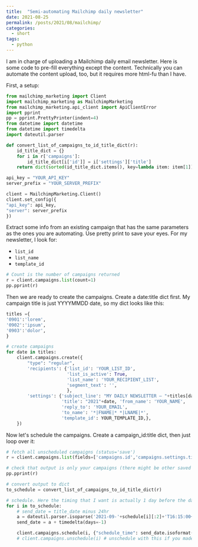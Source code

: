 ```yaml
---
title:  "Semi-automating Mailchimp daily newsletter"
date: 2021-08-25
permalink: /posts/2021/08/mailchimp/
categories: 
  - short
tags:
  - python
---
```

I am in charge of uploading a Mailchimp daily email newsletter. Here is some code to pre-fill everything except the content.
Technically you can automate the content upload, too, but it requires more html-fu than I have.

First, a setup:
```python
from mailchimp_marketing import Client
import mailchimp_marketing as MailchimpMarketing
from mailchimp_marketing.api_client import ApiClientError
import pprint
pp = pprint.PrettyPrinter(indent=4)
from datetime import datetime  
from datetime import timedelta  
import dateutil.parser

def convert_list_of_campaigns_to_id_title_dict(r):
    id_title_dict = {}
    for i in r['campaigns']:
        id_title_dict[i['id']] = i['settings']['title']
    return dict(sorted(id_title_dict.items(), key=lambda item: item[1]))

api_key = "YOUR_API_KEY"
server_prefix = "YOUR_SERVER_PREFIX"

client = MailchimpMarketing.Client()
client.set_config({
"api_key": api_key,
"server": server_prefix
})
```

Extract some info from an existing campaign that has the same parameters as the ones you are automating.
Use pretty print to save your eyes. For my newsletter, I look for:
- `list_id`
- `list_name`
- `template_id`

```python
# Count is the number of campaigns returned
r = client.campaigns.list(count=1)
pp.pprint(r)
```

Then we are ready to create the campaigns. 
Create a date:title dict first. My campaign title is just YYYYMMDD date, so my dict looks like this: 

```python
titles ={
'0901':'lorem',
'0902':'ipsum',
'0903':'dolor',
}

# create campaigns
for date in titles:    
    client.campaigns.create({
        "type": "regular",
        'recipients': {'list_id': 'YOUR_LIST_ID', 
                       'list_is_active': True, 
                       'list_name': 'YOUR_RECIPIENT_LIST', 
                       'segment_text': '', 
                       },
        'settings': {'subject_line': "MY DAILY NEWSLETTER – "+titles[date], 
                     'title': "2021"+date, 'from_name': 'YOUR_NAME', 
                     'reply_to': 'YOUR_EMAIL', 
                     'to_name': '*|FNAME|* *|LNAME|*', 
                     'template_id': YOUR_TEMPLATE_ID,},
    })
```

Now let's schedule the campaigns. Create a campaign_id:title dict, then just loop over it:

```python
# fetch all unscheduled campaigns (status='save')
r = client.campaigns.list(fields=['campaigns.id','campaigns.settings.title'],status='save',count=50)

# check that output is only your campaigns (there might be other saved drafts from the past)
pp.pprint(r)

# convert output to dict
to_schedule = convert_list_of_campaigns_to_id_title_dict(r)

# schedule. Here the timing that I want is actually 1 day before the date in the title
for i in to_schedule:
    # send_date = title_date minus 24hr
    a = dateutil.parser.isoparse('2021-09-'+schedule[i][:2]+'T16:15:00+00:00')
    send_date = a + timedelta(days=-1)

    client.campaigns.schedule(i, {"schedule_time": send_date.isoformat()})
    # client.campaigns.unschedule(i) # unschedule with this if you made a mistake
```

